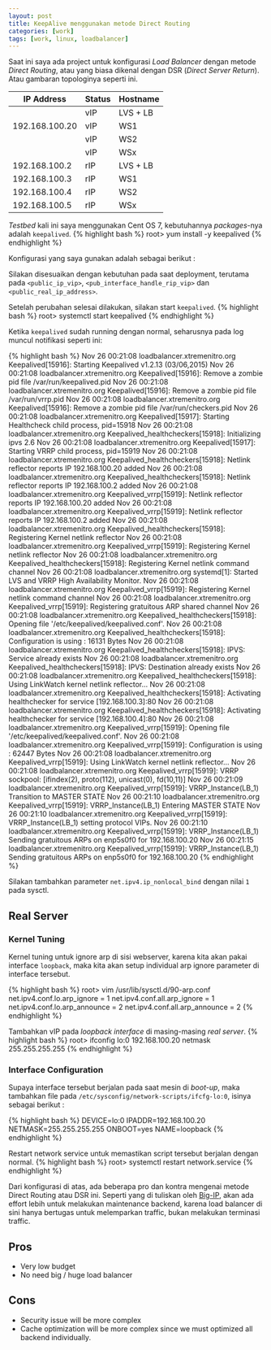 ```yaml
---
layout: post
title: KeepAlive menggunakan metode Direct Routing
categories: [work]
tags: [work, linux, loadbalancer]
---
```


Saat ini saya ada project untuk konfigurasi *Load Balancer* dengan metode *Direct Routing*, atau yang biasa dikenal dengan DSR (*Direct Server Return*). Atau gambaran topologinya seperti ini.

|   IP Address  | Status | Hostname |
|---------------|--------|----------|
|               |  vIP   | LVS + LB |
|192.168.100.20 |  vIP   | WS1      |
|               |  vIP   | WS2      |
|               |  vIP   | WSx      |
|192.168.100.2  |  rIP   | LVS + LB |
|192.168.100.3  |  rIP   | WS1      |
|192.168.100.4  |  rIP   | WS2      |
|192.168.100.5  |  rIP   | WSx      |

<script src="https://gist.github.com/draskolnikova/8ccac12148ca9eea665d.js"></script>

*Testbed* kali ini saya menggunakan Cent OS 7, kebutuhannya *packages*-nya adalah `keepalived`.
{% highlight bash %}
root> yum install -y keepalived
{% endhighlight %}

Konfigurasi yang saya gunakan adalah sebagai berikut :

<script src="https://gist.github.com/draskolnikova/cee0e17dcd9bbdc66c6d.js"></script>

Silakan disesuaikan dengan kebutuhan pada saat deployment, terutama pada `<public_ip_vip>`, `<pub_interface_handle_rip_vip>` dan `<public_real_ip_address>`.

Setelah perubahan selesai dilakukan, silakan start `keepalived`.
{% highlight bash %}
root> systemctl start keepalived
{% endhighlight %}

Ketika `keepalived` sudah running dengan normal, seharusnya pada log muncul notifikasi seperti ini:

{% highlight bash %}
Nov 26 00:21:08 loadbalancer.xtremenitro.org Keepalived[15916]: Starting Keepalived v1.2.13 (03/06,2015)
Nov 26 00:21:08 loadbalancer.xtremenitro.org Keepalived[15916]: Remove a zombie pid file /var/run/keepalived.pid
Nov 26 00:21:08 loadbalancer.xtremenitro.org Keepalived[15916]: Remove a zombie pid file /var/run/vrrp.pid
Nov 26 00:21:08 loadbalancer.xtremenitro.org Keepalived[15916]: Remove a zombie pid file /var/run/checkers.pid
Nov 26 00:21:08 loadbalancer.xtremenitro.org Keepalived[15917]: Starting Healthcheck child process, pid=15918
Nov 26 00:21:08 loadbalancer.xtremenitro.org Keepalived_healthcheckers[15918]: Initializing ipvs 2.6
Nov 26 00:21:08 loadbalancer.xtremenitro.org Keepalived[15917]: Starting VRRP child process, pid=15919
Nov 26 00:21:08 loadbalancer.xtremenitro.org Keepalived_healthcheckers[15918]: Netlink reflector reports IP 192.168.100.20 added
Nov 26 00:21:08 loadbalancer.xtremenitro.org Keepalived_healthcheckers[15918]: Netlink reflector reports IP 192.168.100.2 added
Nov 26 00:21:08 loadbalancer.xtremenitro.org Keepalived_vrrp[15919]: Netlink reflector reports IP 192.168.100.20 added
Nov 26 00:21:08 loadbalancer.xtremenitro.org Keepalived_vrrp[15919]: Netlink reflector reports IP 192.168.100.2 added
Nov 26 00:21:08 loadbalancer.xtremenitro.org Keepalived_healthcheckers[15918]: Registering Kernel netlink reflector
Nov 26 00:21:08 loadbalancer.xtremenitro.org Keepalived_vrrp[15919]: Registering Kernel netlink reflector
Nov 26 00:21:08 loadbalancer.xtremenitro.org Keepalived_healthcheckers[15918]: Registering Kernel netlink command channel
Nov 26 00:21:08 loadbalancer.xtremenitro.org systemd[1]: Started LVS and VRRP High Availability Monitor.
Nov 26 00:21:08 loadbalancer.xtremenitro.org Keepalived_vrrp[15919]: Registering Kernel netlink command channel
Nov 26 00:21:08 loadbalancer.xtremenitro.org Keepalived_vrrp[15919]: Registering gratuitous ARP shared channel
Nov 26 00:21:08 loadbalancer.xtremenitro.org Keepalived_healthcheckers[15918]: Opening file '/etc/keepalived/keepalived.conf'.
Nov 26 00:21:08 loadbalancer.xtremenitro.org Keepalived_healthcheckers[15918]: Configuration is using : 16131 Bytes
Nov 26 00:21:08 loadbalancer.xtremenitro.org Keepalived_healthcheckers[15918]: IPVS: Service already exists
Nov 26 00:21:08 loadbalancer.xtremenitro.org Keepalived_healthcheckers[15918]: IPVS: Destination already exists
Nov 26 00:21:08 loadbalancer.xtremenitro.org Keepalived_healthcheckers[15918]: Using LinkWatch kernel netlink reflector...
Nov 26 00:21:08 loadbalancer.xtremenitro.org Keepalived_healthcheckers[15918]: Activating healthchecker for service [192.168.100.3]:80
Nov 26 00:21:08 loadbalancer.xtremenitro.org Keepalived_healthcheckers[15918]: Activating healthchecker for service [192.168.100.4]:80
Nov 26 00:21:08 loadbalancer.xtremenitro.org Keepalived_vrrp[15919]: Opening file '/etc/keepalived/keepalived.conf'.
Nov 26 00:21:08 loadbalancer.xtremenitro.org Keepalived_vrrp[15919]: Configuration is using : 62447 Bytes
Nov 26 00:21:08 loadbalancer.xtremenitro.org Keepalived_vrrp[15919]: Using LinkWatch kernel netlink reflector...
Nov 26 00:21:08 loadbalancer.xtremenitro.org Keepalived_vrrp[15919]: VRRP sockpool: [ifindex(2), proto(112), unicast(0), fd(10,11)]
Nov 26 00:21:09 loadbalancer.xtremenitro.org Keepalived_vrrp[15919]: VRRP_Instance(LB_1) Transition to MASTER STATE
Nov 26 00:21:10 loadbalancer.xtremenitro.org Keepalived_vrrp[15919]: VRRP_Instance(LB_1) Entering MASTER STATE
Nov 26 00:21:10 loadbalancer.xtremenitro.org Keepalived_vrrp[15919]: VRRP_Instance(LB_1) setting protocol VIPs.
Nov 26 00:21:10 loadbalancer.xtremenitro.org Keepalived_vrrp[15919]: VRRP_Instance(LB_1) Sending gratuitous ARPs on enp5s0f0 for 192.168.100.20
Nov 26 00:21:15 loadbalancer.xtremenitro.org Keepalived_vrrp[15919]: VRRP_Instance(LB_1) Sending gratuitous ARPs on enp5s0f0 for 192.168.100.20
{% endhighlight %}

Silakan tambahkan parameter `net.ipv4.ip_nonlocal_bind` dengan nilai `1` pada sysctl.

## Real Server

### Kernel Tuning

Kernel tuning untuk ignore arp di sisi webserver, karena kita akan pakai interface `loopback`, maka kita akan setup individual arp ignore parameter di interface tersebut.

{% highlight bash %}
root> vim /usr/lib/sysctl.d/90-arp.conf
net.ipv4.conf.lo.arp_ignore = 1
net.ipv4.conf.all.arp_ignore = 1
net.ipv4.conf.lo.arp_announce = 2
net.ipv4.conf.all.arp_announce = 2
{% endhighlight %}

Tambahkan vIP pada *loopback interface* di masing-masing *real server*.
{% highlight bash %}
root> ifconfig lo:0 192.168.100.20 netmask 255.255.255.255
{% endhighlight %}

### Interface Configuration

Supaya interface tersebut berjalan pada saat mesin di *boot-up*, maka tambahkan file pada `/etc/sysconfig/network-scripts/ifcfg-lo:0`, isinya sebagai berikut :

{% highlight bash %}
DEVICE=lo:0
IPADDR=192.168.100.20
NETMASK=255.255.255.255
ONBOOT=yes
NAME=loopback
{% endhighlight %}

Restart network service untuk memastikan script tersebut berjalan dengan normal.
{% highlight bash %}
root> systemctl restart network.service
{% endhighlight %}

Dari konfigurasi di atas, ada beberapa pro dan kontra mengenai metode Direct Routing atau DSR ini. Seperti yang di tuliskan oleh [Big-IP](https://devcentral.f5.com/articles/the-disadvantages-of-dsr-direct-server-return), akan ada effort lebih untuk melakukan maintenance backend, karena load balancer di sini hanya bertugas untuk melemparkan traffic, bukan melakukan terminasi traffic.

## Pros
- Very low budget 
- No need big / huge load balancer

## Cons
- Security issue will be more complex
- Cache optimization will be more complex since we must optimized all backend individually.
